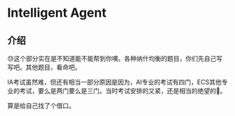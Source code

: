 # Intelligent Agent

## 介绍
😓这个部分实在是不知道能不能帮到你噢。各种纳什均衡的题目，你们先自己写写吧。其他题目，看命吧。

IA考试虽然难，但还有相当一部分原因是因为，AI专业的考试有四门，ECS其他专业的考试，要么是两门要么是三门。当时考试安排的又紧，还是相当的绝望的🥶。

算是给自己找了个借口。


